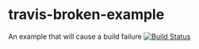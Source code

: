 # travis-broken-example

An example that will cause a build failure
[![Build Status](https://travis-ci.org/skingd/travis-broken-example.svg?branch=master)](https://travis-ci.org/skingd/travis-broken-example)
